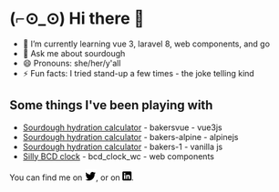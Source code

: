 # (⌐⊙_⊙) Hi there 👋


- 🌱 I’m currently learning vue 3, laravel 8, web components, and go
- 💬 Ask me about sourdough
- 😄 Pronouns: she/her/y'all
- ⚡ Fun facts: I tried stand-up a few times - the joke telling kind

## Some things I've been playing with

- [Sourdough hydration calculator](https://vuecalc.suesucia.com) - bakersvue - vue3js
- [Sourdough hydration calculator](https://calc.suesucia.com) - bakers-alpine - alpinejs
- [Sourdough hydration calculator](https://quirky-liskov-df48af.netlify.app) - bakers-1 - vanilla js
- [Silly BCD clock](https://bcdclock.suesucia.com) - bcd_clock_wc - web components
<!-- Actual text -->

You can find me on [![Twitter][1.2]][1], or on [![LinkedIn][2.2]][2].

<!-- Icons -->

[1.2]: https://raw.githubusercontent.com/goplano/goplano/main/bird.png (twitter icon without padding)
[2.2]: https://raw.githubusercontent.com/goplano/goplano/main/in.png (LinkedIn icon without padding)

<!-- Links to your social media accounts -->

[1]: https://twitter.com/goplano
[2]: https://www.linkedin.com/in/suecarson/

<!--
[![Sue's GitHub stats](https://github-readme-stats.vercel.app/api?username=goplano)](https://github.com/goplano/github-readme-stats)

[![Top Langs](https://github-readme-stats.vercel.app/api/top-langs/?username=goplano)](https://github.com/goplano/github-readme-stats)
-->